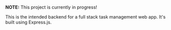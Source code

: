 **NOTE:** This project is currently in progress!

This is the intended backend for a full stack task management web app. It's built using Express.js.
